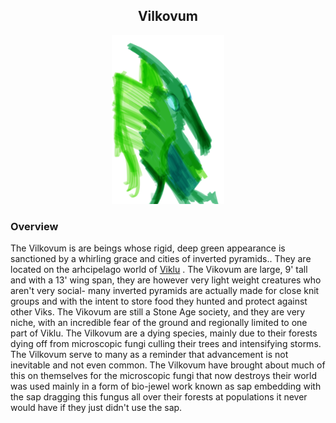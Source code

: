 
<h2 align="center">Vilkovum
</h2>
<p align="center">
<img src="https://github.com/Insculpo/Sandbox_Galaxy/blob/Galactic/Stellar_Abyss_Setting_Bible/Photo_Directory/Vlikovum.png" width="180" height="270">
</p>

### Overview

The Vilkovum is are beings whose rigid, deep green appearance is sanctioned by a whirling grace and cities of inverted pyramids..  They are located on the arhcipelago world of [Viklu](https://github.com/Insculpo/Sandbox_Galaxy/blob/Galactic/Stellar_Abyss_Setting_Bible/1_Worlds_Systems/Viklu.md)
.   The Vikovum are large, 9' tall and with a 13' wing span, they are however very light weight creatures who aren't very social- many inverted pyramids are actually made for close knit groups and with the intent to store food they hunted and protect against other Viks.  The Vikovum are still a Stone Age society, and they are very niche, with an incredible fear of the ground and regionally limited to one part of Viklu.  The Vilkovum are a dying species, mainly due to their forests dying off from microscopic fungi culling their trees and intensifying storms.  The Vilkovum serve to many as a reminder that advancement is not inevitable and not even common.  The Vilkovum have brought about much of this on themselves for the microscopic fungi that now destroys their world was used mainly in a form of bio-jewel work known as sap embedding with the sap dragging this fungus all over their forests at populations it never would have if they just didn't use the sap.  
